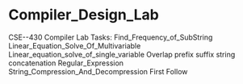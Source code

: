 # Compiler_Design_Lab
 CSE--430
Compiler Lab Tasks:
Find_Frequency_of_SubString
Linear_Equation_Solve_Of_Multivariable
Linear_equation_solve_of_single_variable
Overlap prefix suffix string concatenation
Regular_Expression
String_Compression_And_Decompression
First Follow
